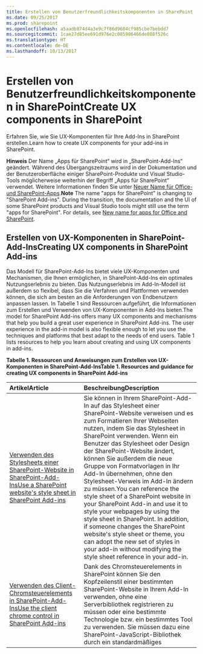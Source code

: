 ```yaml
---
title: Erstellen von Benutzerfreundlichkeitskomponenten in SharePoint
ms.date: 09/25/2017
ms.prod: sharepoint
ms.openlocfilehash: a5aadb874d4a3e9c7f86d9604cf985cbe7bebdd7
ms.sourcegitcommit: 1cae27d85ee691d976e2c085986466de088f526c
ms.translationtype: HT
ms.contentlocale: de-DE
ms.lasthandoff: 10/13/2017
---
```

# <a name="create-ux-components-in-sharepoint"></a><span data-ttu-id="8856a-102">Erstellen von Benutzerfreundlichkeitskomponenten in SharePoint</span><span class="sxs-lookup"><span data-stu-id="8856a-102">Create UX components in SharePoint</span></span>
<span data-ttu-id="8856a-103">Erfahren Sie, wie Sie UX-Komponenten für Ihre Add-Ins in SharePoint erstellen.</span><span class="sxs-lookup"><span data-stu-id="8856a-103">Learn how to create UX components for your add-ins in SharePoint.</span></span>
 

 <span data-ttu-id="8856a-p101">**Hinweis** Der Name „Apps für SharePoint“ wird in „SharePoint-Add-Ins“ geändert. Während des Übergangszeitraums wird in der Dokumentation und der Benutzeroberfläche einiger SharePoint-Produkte und Visual Studio-Tools möglicherweise weiterhin der Begriff „Apps für SharePoint“ verwendet. Weitere Informationen finden Sie unter [Neuer Name für Office- und SharePoint-Apps](new-name-for-apps-for-sharepoint.md#bk_newname).</span><span class="sxs-lookup"><span data-stu-id="8856a-p101">**Note**  The name "apps for SharePoint" is changing to "SharePoint Add-ins". During the transition, the documentation and the UI of some SharePoint products and Visual Studio tools might still use the term "apps for SharePoint". For details, see  [New name for apps for Office and SharePoint](new-name-for-apps-for-sharepoint.md#bk_newname).</span></span>
 


## <a name="creating-ux-components-in-sharepoint-add-ins"></a><span data-ttu-id="8856a-107">Erstellen von UX-Komponenten in SharePoint-Add-Ins</span><span class="sxs-lookup"><span data-stu-id="8856a-107">Creating UX components in SharePoint Add-ins</span></span>
<span data-ttu-id="8856a-108"><a name="SP15CreateUX_Creating"> </a></span><span class="sxs-lookup"><span data-stu-id="8856a-108"><a name="SP15CreateUX_Creating"> </a></span></span>

<span data-ttu-id="8856a-p102">Das Modell für SharePoint-Add-Ins bietet viele UX-Komponenten und Mechanismen, die Ihnen ermöglichen, in SharePoint-Add-Ins ein optimales Nutzungserlebnis zu bieten. Das Nutzungserlebnis im Add-In-Modell ist außerdem so flexibel, dass Sie die Verfahren und Plattformen verwenden können, die sich am besten an die Anforderungen von Endbenutzern anpassen lassen. In Tabelle 1 sind Ressourcen aufgeführt, die Informationen zum Erstellen und Verwenden von UX-Komponenten in Add-Ins bieten.</span><span class="sxs-lookup"><span data-stu-id="8856a-p102">The model for SharePoint Add-ins offers many UX components and mechanisms that help you build a great user experience in SharePoint Add-ins. The user experience in the add-in model is also flexible enough to let you use the techniques and platforms that best adapt to the needs of end users. Table 1 lists resources to help you learn about creating and using UX components in add-ins.</span></span>
 

 

<span data-ttu-id="8856a-111">**Tabelle 1. Ressourcen und Anweisungen zum Erstellen von UX-Komponenten in SharePoint-Add-Ins**</span><span class="sxs-lookup"><span data-stu-id="8856a-111">**Table 1. Resources and guidance for creating UX components in SharePoint Add-ins**</span></span>


|<span data-ttu-id="8856a-112">**Artikel**</span><span class="sxs-lookup"><span data-stu-id="8856a-112">**Article**</span></span>|<span data-ttu-id="8856a-113">**Beschreibung**</span><span class="sxs-lookup"><span data-stu-id="8856a-113">**Description**</span></span>|
|:-----|:-----|
| [<span data-ttu-id="8856a-114">Verwenden des Stylesheets einer SharePoint-Website in SharePoint-Add-Ins</span><span class="sxs-lookup"><span data-stu-id="8856a-114">Use a SharePoint website's style sheet in SharePoint Add-ins</span></span>](use-a-sharepoint-website-s-style-sheet-in-sharepoint-add-ins.md)|<span data-ttu-id="8856a-p103">Sie können in Ihrem SharePoint-Add-In auf das Stylesheet einer SharePoint-Website verweisen und es zum Formatieren Ihrer Webseiten nutzen, indem Sie das Stylesheet in SharePoint verwenden. Wenn ein Benutzer das Stylesheet oder Design der SharePoint-Website ändert, können Sie außerdem die neue Gruppe von Formatvorlagen in Ihr Add-In übernehmen, ohne den Stylesheet-Verweis im Add-In ändern zu müssen.</span><span class="sxs-lookup"><span data-stu-id="8856a-p103">You can reference the style sheet of a SharePoint website in your SharePoint Add-in and use it to style your webpages by using the style sheet in SharePoint. In addition, if someone changes the SharePoint website's style sheet or theme, you can adopt the new set of styles in your add-in without modifying the style sheet reference in your add-in.</span></span>|
| [<span data-ttu-id="8856a-117">Verwenden des Client-Chromsteuerelements in SharePoint-Add-Ins</span><span class="sxs-lookup"><span data-stu-id="8856a-117">Use the client chrome control in SharePoint Add-ins</span></span>](use-the-client-chrome-control-in-sharepoint-add-ins.md)|<span data-ttu-id="8856a-p104">Dank des Chromsteuerelements in SharePoint können Sie den Kopfzeilenstil einer bestimmten SharePoint-Website in Ihrem Add-In verwenden, ohne eine Serverbibliothek registrieren zu müssen oder eine bestimmte Technologie bzw. ein bestimmtes Tool zu verwenden. Sie müssen dazu eine SharePoint-JavaScript-Bibliothek durch ein standardmäßiges <script>-Tag registrieren. Sie können einen Platzhalter bereitstellen, indem Sie ein HTML- **div**-Element verwenden und das Steuerelement mit den verfügbaren Optionen weiter anpassen. Das Steuerelement erhält sein Aussehen durch die angegebene SharePoint-Website.  </span><span class="sxs-lookup"><span data-stu-id="8856a-p104">The chrome control in SharePoint enables you to use the header styling of a specific SharePoint site in your add-in without needing to register a server library or use a specific technology or tool. To use this functionality, you must register a SharePoint JavaScript library through a standard <script> tag. You can provide a placeholder by using an HTML **div** element and further customize the control by using the available options. The control inherits its appearance from the specified SharePoint website.</span></span>|
| [<span data-ttu-id="8856a-122">Erstellen von Add-In-Webparts zur Installation mit Ihrem SharePoint-Add-In</span><span class="sxs-lookup"><span data-stu-id="8856a-122">Create add-in parts to install with your SharePoint Add-in</span></span>](create-add-in-parts-to-install-with-your-sharepoint-add-in.md)|<span data-ttu-id="8856a-p105">Mit Add-In-Webparts können Sie die Benutzeroberfläche Ihres Add-Ins direkt im Hostweb anzeigen. Ein Add-In-Webpart zeigt Ihren Add-In-Inhalt mithilfe eines **IFrame** an. Endbenutzer können die Oberfläche mithilfe der benutzerdefinierten Eigenschaften, die Sie für Ihr Add-In-Webpart bereitstellen können, individuell anpassen. Die Add-In-Webseite erhält die benutzerdefinierten Eigenschaftswerte durch Parameter in der Abfragezeichenfolge.</span><span class="sxs-lookup"><span data-stu-id="8856a-p105">With add-in parts, you can show your add-in user experience right in the host web. An add-in part displays your add-in content using an  **IFrame**. End users can customize the experience using the custom properties that you can provide for your add-in part. The add-in webpage receives the custom property values through parameters in the query string.</span></span>|
| [<span data-ttu-id="8856a-127">Erstellen benutzerdefinierter Aktionen zur Bereitstellung mit SharePoint-Add-Ins</span><span class="sxs-lookup"><span data-stu-id="8856a-127">Create custom actions to deploy with SharePoint Add-ins</span></span>](create-custom-actions-to-deploy-with-sharepoint-add-ins.md)|<span data-ttu-id="8856a-p106">Bei der SharePoint-Add-In-Erstellung ermöglichen Ihnen benutzerdefinierte Aktionen die Interaktion mit Listen und dem Menüband in der Hostwebsite. Eine benutzerdefinierte Aktion wird für die Hostwebsite bereitgestellt, wenn Endbenutzer Ihr Add-In installieren. Benutzerdefinierte Aktionen können eine Remotewebseite öffnen und durch die Abfragezeichenfolge Informationen übergeben. Für Add-Ins sind zwei Typen von benutzerdefinierten Aktionen verfügbar: Menüband und ECB (Edit Control Block).</span><span class="sxs-lookup"><span data-stu-id="8856a-p106">When you are creating a SharePoint Add-in, custom actions let you interact with the lists and the ribbon in the host web. A custom action deploys to the host web when end users install your add-in. Custom actions can open a remote webpage and pass information through the query string. There are two types of custom actions available for add-ins: Ribbon and Edit Control Block.</span></span>|
| [<span data-ttu-id="8856a-132">Anpassen einer Listenansicht in SharePoint-Add-Ins durch clientseitiges Rendering</span><span class="sxs-lookup"><span data-stu-id="8856a-132">Customize a list view in SharePoint Add-ins using client-side rendering</span></span>](customize-a-list-view-in-sharepoint-add-ins-using-client-side-rendering.md)|<span data-ttu-id="8856a-p107">Durch clientseitiges Rendering wird ein Mechanismus verfügbar, mit dem Sie Ihre eigene Ausgabe für eine Gruppe von Steuerelementen, die in einer SharePoint-Seite gehostet sind, generieren können. Dieser Mechanismus ermöglicht Ihnen die Verwendung bekannter Technologien, wie HTML und JavaScript, um die Rendering-Logik von SharePoint-Listenansichten zu definieren. Beim clientseitigen Rendering können Sie Ihre eigenen JavaScript-Ressourcen angeben und sie in den für Ihre Add-Ins verfügbaren Datenspeicheroptionen, wie z. B. eine Dokumentbibliothek, hosten.</span><span class="sxs-lookup"><span data-stu-id="8856a-p107">Client-side rendering provides a mechanism that you can use to produce your own output for a set of controls that are hosted in a SharePoint page. This mechanism enables you to use well-known technologies, such as HTML and JavaScript, to define the rendering logic of SharePoint list views. In client-side rendering, you can specify your own JavaScript resources and host them in the data storage options available to your add-ins, such as a document library.</span></span>|
| [<span data-ttu-id="8856a-136">Verwenden des clientseitigen Personenauswahl-Steuerelements in von SharePoint gehosteten SharePoint-Add-Ins</span><span class="sxs-lookup"><span data-stu-id="8856a-136">Use the client-side People Picker control in SharePoint-hosted SharePoint Add-ins</span></span>](use-the-client-side-people-picker-control-in-sharepoint-hosted-sharepoint-add-ins.md)|<span data-ttu-id="8856a-p108">Erfahren Sie, wie das clientseitige Steuerelement „Personenauswahl" in SharePoint-Add-Ins verwendet wird. Mit dem clientseitigen Personenauswahl-Steuerelement können Benutzer schnell nach gültigen Benutzerkonten von Personen, Gruppen und Ansprüchen in ihrer Organisation suchen und diese auswählen. Bei der Auswahl handelt es sich um ein HTML- und JavaScript-Steuerelement mit browserübergreifender Unterstützung.</span><span class="sxs-lookup"><span data-stu-id="8856a-p108">Learn how to use the client-side People Picker control in SharePoint Add-ins. The client-side People Picker control lets users quickly search for and select valid user accounts for people, groups, and claims in their organization. The picker is an HTML and JavaScript control that provides cross-browser support.</span></span>|

## <a name="next-steps-working-with-data-in-sharepoint-add-ins"></a><span data-ttu-id="8856a-139">Nächste Schritte: Arbeiten mit Daten in SharePoint-Add-Ins</span><span class="sxs-lookup"><span data-stu-id="8856a-139">Next steps: Working with data in SharePoint Add-ins</span></span>
<span data-ttu-id="8856a-140"><a name="SP15CreateUX_Next"> </a></span><span class="sxs-lookup"><span data-stu-id="8856a-140"><a name="SP15CreateUX_Next"> </a></span></span>

<span data-ttu-id="8856a-p109">Haben Sie die Entwicklung einer optimalen UX für Ihr Add-In abgeschlossen? Integrieren Sie Daten mit den Mechanismen, die Ihnen im Modell für SharePoint-Add-Ins zur Verfügung stehen. Weitere Informationen finden Sie unter  [Arbeiten mit externen Daten in SharePoint](work-with-external-data-in-sharepoint.md).</span><span class="sxs-lookup"><span data-stu-id="8856a-p109">Have you finished designing a great UX for your add-in? Incorporate data with the mechanisms available to you in the model for SharePoint Add-ins. For more information, see  [Work with external data in SharePoint](work-with-external-data-in-sharepoint.md).</span></span>
 

 

## <a name="additional-resources"></a><span data-ttu-id="8856a-143">Zusätzliche Ressourcen</span><span class="sxs-lookup"><span data-stu-id="8856a-143">Additional resources</span></span>
<span data-ttu-id="8856a-144"><a name="SP15CreateUX_AddRes"> </a></span><span class="sxs-lookup"><span data-stu-id="8856a-144"><a name="SP15CreateUX_AddRes"> </a></span></span>


-  [<span data-ttu-id="8856a-145">SharePoint-Add-Ins</span><span class="sxs-lookup"><span data-stu-id="8856a-145">SharePoint Add-ins</span></span>](sharepoint-add-ins.md)
    
 
-  [<span data-ttu-id="8856a-146">UX-Design für SharePoint-Add-Ins</span><span class="sxs-lookup"><span data-stu-id="8856a-146">UX design for SharePoint Add-ins</span></span>](ux-design-for-sharepoint-add-ins.md)
    
 
-  [<span data-ttu-id="8856a-147">Entwickeln von SharePoint-Add-ins</span><span class="sxs-lookup"><span data-stu-id="8856a-147">Develop SharePoint Add-ins</span></span>](develop-sharepoint-add-ins.md)
    
 

